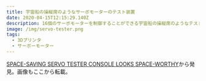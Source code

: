 ```yaml
---
title: 宇宙船の操縦席のようなサーボモーターのテスト装置
date: 2020-04-15T12:15:29.140Z
description: 16個のサーボモーターを制御することができる宇宙船の操縦席のようなテスト装置の作例を紹介します。
image: /img/servo-tester.png
tags:
  - 3Dプリンタ
  - サーボーモーター
---
```

[SPACE-SAVING SERVO TESTER CONSOLE LOOKS SPACE-WORTHY](https://hackaday.com/2020/01/05/space-saving-servo-tester-console-looks-space-worthy/)から発見。画像もここから転載。
